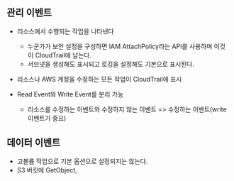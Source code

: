 
## 관리 이벤트

- 리소스에서 수행되는 작업을 나타낸다
	- 누군가가 보안 설정을 구성하면 IAM AttachPolicy라는 API를 사용하며 이것이 CloudTrail에 남는다.
	- 서브넷을 생성해도 표시되고 로깅을 설정해도 기본으로 표시된다.

- 리소스나 AWS 계정을 수정하는 모든 작업이 CloudTrail에 표시
- Read Event와 Write Event를 분리 가능
	- 리소스를 수정하는 이벤트와 수정하지 않는 이벤트 => 수정하는 이벤트(write 이벤트가 중요)


## 데이터 이벤트


- 고볼륨 작업으로 기본 옵션으로 설정되지는 않는다.
- S3 버킷에 GetObject, 